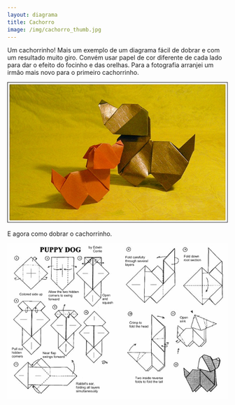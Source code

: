 ```yaml
---
layout: diagrama
title: Cachorro
image: /img/cachorro_thumb.jpg
---
```


Um cachorrinho! Mais um exemplo de um diagrama fácil de dobrar e com um resultado muito giro. Convém usar papel de cor diferente de cada lado para dar o efeito do focinho e das orelhas. Para a fotografia arranjei um irmão mais novo para o primeiro cachorrinho.

![Caracol](/img/cachorro.jpg)

E agora como dobrar o cachorrinho.

![Diagrama cachorro](/img/cachorro_dia.gif)